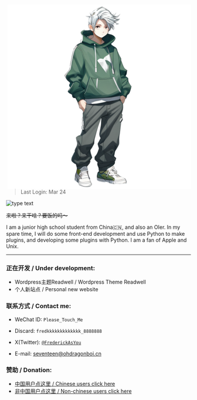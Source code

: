 <img align="right" src="https://github.com/FredericationStudio/.github/blob/main/imgs/ohdragonboi.png" width="500px" alt="ohdragonboi" title="ohdragonboi" />

> Last Login: <!--dateStart-->Mar 24<!--dateEnd-->

![type text](https://readme-typing-svg.demolab.com?font=Montserrat&pause=1000&random=false&width=400&lines=Just+in+time!;Have+a+good+time~;Please_Touch_Me)

~~来啦？来干啥？要饭的吗～~~

I am a junior high school student from China🇨🇳, and also an OIer. In my spare time, I will do some front-end development and use Python to make plugins, and developing some plugins with Python. I am a fan of Apple and Unix.

---

### 正在开发 / Under development:

 - Wordpress主题Readwell / Wordpress Theme Readwell
 - 个人新站点 / Personal new website

### 联系方式 / Contact me:

 - WeChat ID: `Please_Touch_Me`

 - Discard: `fredkkkkkkkkkkkkk_8888888`

 - X(Twitter): [`@FrederickAsYou`](https://twitter.com/FrederickAsYou)

 - E-mail: [seventeen@ohdragonboi.cn](mailto:seventeen@ohdragonboi.cn)

### 赞助 / Donation:

 - [中国用户点这里 / Chinese users click here](https://afdian.net/a/se7entin)
 - [非中国用户点这里 / Non-chinese users click here](https://polar.sh/FrederickAsYou)
